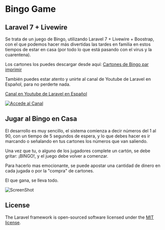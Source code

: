 
# Bingo Game
## Laravel 7 + Livewire

Se trata de un juego de Bingo, utilizando Laravel 7 + Livewire + Boostrap, con el que podemos hacer más divertidas las tardes en familia en estos tiempos de estar en casa (por todo lo que está pasando con el virus y la cuarentena).

Los cartones los puedes descargar desde aquí: [Cartones de Bingo par imprimir](http://www.bingo.es/cartones-bingo/)

También puedes estar atento y unirte al canal de Youtube de Laravel en Español, para no perderte nada.

[Canal en Youtube de Laravel en Español](https://www.youtube.com/channel/UCmVRBLIWMGFTlilVWLdbVoQ)

[![Accede al Canal](https://i.ibb.co/8X3ssKB/youtube2.png)](https://www.youtube.com/channel/UCmVRBLIWMGFTlilVWLdbVoQ)

## Jugar al Bingo en Casa

El desarrollo es muy sencillo, el sistema comienza a decir números del 1 al 90, con un tiempo de 5 segundos de espera, y lo que debes hacer es ir marcando o señalando en tus cartones los números que van saliendo.

Una vez que tu, o alguno de los jugadores complete un cartón, se debe gritar: ¡BINGO!, y el juego debe volver a comenzar.

Para hacerlo mas emocionante, se puede apostar una cantidad de dinero en cada jugada o por la "compra" de cartones.

El que gana, se lleva todo.

![ScreenShot](https://fileserver.aganplus.com/ficheros/download/wYqZcLopqyXLvbRQIacCeUtEk7wjtd5lPD4c7Iabd4sct8pgautwBHxEhjwifNYb)

## License

The Laravel framework is open-sourced software licensed under the [MIT license](https://opensource.org/licenses/MIT).
